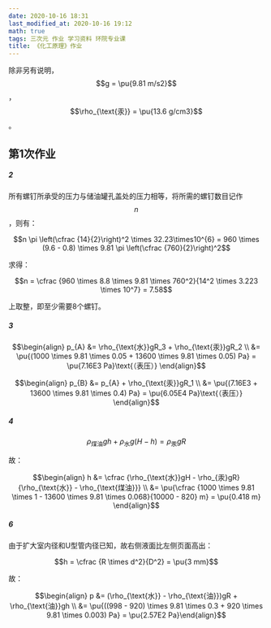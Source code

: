 ```yaml
---
date: 2020-10-16 18:31
last_modified_at: 2020-10-16 19:12
math: true
tags: 三次元 作业 学习资料 环院专业课
title: 《化工原理》作业
---
```

除非另有说明，$$g = \pu{9.81 m/s2}$$，$$\rho_{\text{汞}} = \pu{13.6 g/cm3}$$。

## 第1次作业

##### 2

所有螺钉所承受的压力与储油罐孔盖处的压力相等，将所需的螺钉数目记作$$n$$，则有：

$$n \pi \left(\cfrac {14}{2}\right)^2 \times 32.23\times10^{6} = 960 \times (9.6 - 0.8) \times 9.81 \pi \left(\cfrac {760}{2}\right)^2$$

求得：

$$n = \cfrac {960 \times 8.8 \times 9.81 \times 760^2}{14^2 \times 3.223 \times 10^7} = 7.58$$

上取整，即至少需要8个螺钉。

##### 3

$$\begin{align} p_{A} &= \rho_{\text{水}}gR_3 + \rho_{\text{汞}}gR_2 \\ &= \pu{(1000 \times 9.81 \times 0.05 + 13600 \times 9.81 \times 0.05) Pa} = \pu{7.16E3 Pa}\text{（表压）} \end{align}$$

$$\begin{align} p_{B} &= p_{A} + \rho_{\text{汞}}gR_1 \\ &= \pu{(7.16E3 + 13600 \times 9.81 \times 0.4) Pa} = \pu{6.05E4 Pa}\text{（表压）} \end{align}$$

##### 4

$$\rho_{\text{煤油}}gh + \rho_{\text{水}}g(H - h) = \rho_{\text{汞}}gR$$

故：

$$\begin{align} h &= \cfrac {\rho_{\text{水}}gH - \rho_{汞}gR} {\rho_{\text{水}} - \rho_{\text{煤油}}} \\ &= \pu{\cfrac {1000 \times 9.81 \times 1 - 13600 \times 9.81 \times 0.068}{10000 - 820} m} = \pu{0.418 m} \end{align}$$

##### 6

由于扩大室内径和U型管内径已知，故右侧液面比左侧页面高出：

$$h = \cfrac {R \times d^2}{D^2} = \pu{3 mm}$$

故：

$$\begin{align} p &= (\rho_{\text{水}} - \rho_{\text{油}})gR + \rho_{\text{油}}gh \\ &= \pu{((998 - 920) \times 9.81 \times 0.3 + 920 \times 9.81 \times 0.003) Pa} = \pu{2.57E2 Pa}\end{align}$$